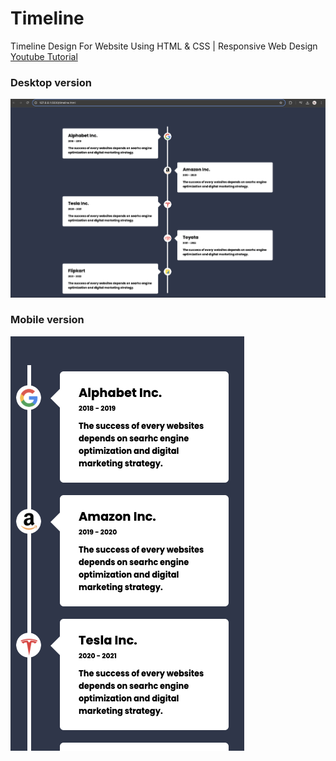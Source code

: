 # Timeline

Timeline Design For Website Using HTML & CSS | Responsive Web Design [Youtube Tutorial](https://youtu.be/t5AE66WgQD0?si=T2AXhGNIerVrA8jK)

### Desktop version
![desktop](images/tutorial1.png)

### Mobile version
![mobile](images/tutorial2.png)